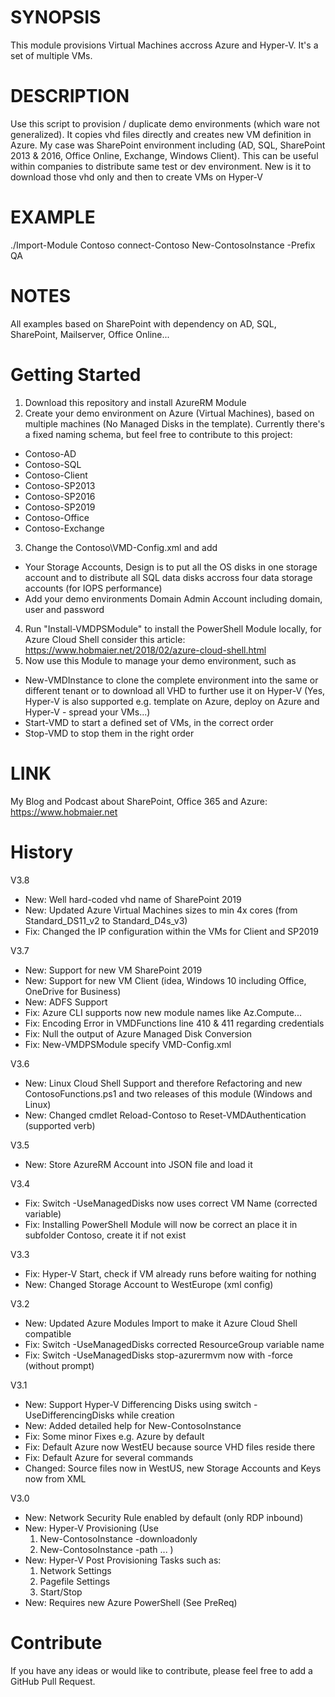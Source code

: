 # SYNOPSIS
This module provisions Virtual Machines accross Azure and Hyper-V. It's a set of multiple VMs.

# DESCRIPTION
Use this script to provision / duplicate demo environments (which ware not generalized). It copies vhd files directly and creates new VM definition in Azure. My case was SharePoint environment including (AD, SQL, SharePoint 2013 & 2016, Office Online, Exchange, Windows Client). This can be useful within companies to distribute same test or dev environment.
New is it to download those vhd only and then to create VMs on Hyper-V

# EXAMPLE
./Import-Module Contoso
connect-Contoso
New-ContosoInstance -Prefix QA

# NOTES
All examples based on SharePoint with dependency on AD, SQL, SharePoint, Mailserver, Office Online...

# Getting Started
1. Download this repository and install AzureRM Module
2. Create your demo environment on Azure (Virtual Machines), based on multiple machines (No Managed Disks in the template). Currently there's a fixed naming schema, but feel free to contribute to this project:
  - Contoso-AD
  - Contoso-SQL
  - Contoso-Client
  - Contoso-SP2013
  - Contoso-SP2016
  - Contoso-SP2019
  - Contoso-Office
  - Contoso-Exchange
3. Change the Contoso\VMD-Config.xml and add 
  - Your Storage Accounts, Design is to put all the OS disks in one storage account and to distribute all SQL data disks accross four data storage accounts (for IOPS performance)
  - Add your demo environments Domain Admin Account including domain, user and password
4. Run "Install-VMDPSModule" to install the PowerShell Module locally, for Azure Cloud Shell consider this article: https://www.hobmaier.net/2018/02/azure-cloud-shell.html
5. Now use this Module to manage your demo environment, such as
  - New-VMDInstance to clone the complete environment into the same or different tenant or to download all VHD to further use it on Hyper-V (Yes, Hyper-V is also supported e.g. template on Azure, deploy on Azure and Hyper-V - spread your VMs...)
  - Start-VMD to start a defined set of VMs, in the correct order
  - Stop-VMD to stop them in the right order

# LINK
My Blog and Podcast about SharePoint, Office 365 and Azure: https://www.hobmaier.net

# History
V3.8
- New: Well hard-coded vhd name of SharePoint 2019
- New: Updated Azure Virtual Machines sizes to min 4x cores (from Standard_DS11_v2 to Standard_D4s_v3)
- Fix: Changed the IP configuration within the VMs for Client and SP2019

V3.7
- New: Support for new VM SharePoint 2019
- New: Support for new VM Client (idea, Windows 10 including Office, OneDrive for Business)
- New: ADFS Support
- Fix: Azure CLI supports now new module names like Az.Compute...
- Fix: Encoding Error in VMDFunctions line 410 & 411 regarding credentials
- Fix: Null the output of Azure Managed Disk Conversion
- Fix: New-VMDPSModule specify VMD-Config.xml

V3.6
- New: Linux Cloud Shell Support and therefore Refactoring and new ContosoFunctions.ps1 and two releases of this module (Windows and Linux)
- New: Changed cmdlet Reload-Contoso to Reset-VMDAuthentication (supported verb)

V3.5
- New: Store AzureRM Account into JSON file and load it 

V3.4
- Fix: Switch -UseManagedDisks now uses correct VM Name (corrected variable)
- Fix: Installing PowerShell Module will now be correct an place it in subfolder Contoso, create it if not exist

V3.3
- Fix: Hyper-V Start, check if VM already runs before waiting for nothing
- New: Changed Storage Account to WestEurope (xml config)

V3.2
- New: Updated Azure Modules Import to make it Azure Cloud Shell compatible
- Fix: Switch -UseManagedDisks corrected ResourceGroup variable name
- Fix: Switch -UseManagedDisks stop-azurermvm now with -force (without prompt)

V3.1
- New: Support Hyper-V Differencing Disks using switch -UseDifferencingDisks while creation
- New: Added detailed help for New-ContosoInstance
- Fix: Some minor Fixes e.g. Azure by default
- Fix: Default Azure now WestEU because source VHD files reside there
- Fix: Default Azure for several commands
- Changed: Source files now in WestUS, new Storage Accounts and Keys now from XML

V3.0
- New: Network Security Rule enabled by default (only RDP inbound)
- New: Hyper-V Provisioning (Use 
  1. New-ContosoInstance -downloadonly 
  2. New-ContosoInstance -path ... )
- New: Hyper-V Post Provisioning Tasks such as:
  1.  Network Settings
  2. Pagefile Settings
  3. Start/Stop
- New: Requires new Azure PowerShell (See PreReq)

# Contribute
If you have any ideas or would like to contribute, please feel free to add a GitHub Pull Request.